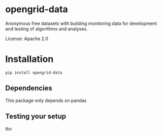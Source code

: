 opengrid-data
=============

Anonymous free datasets with building monitoring data for development and testing of algorithms and analyses.

License: Apache 2.0

# Installation

`pip install opengrid-data`

## Dependencies

This package only depends on pandas

## Testing your setup
tbc
